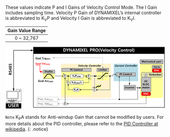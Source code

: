 These values indicate P and I Gains of Velocity Control Mode. The I Gain includes sampling time. Velocity P Gain of DYNAMIXEL’s internal controller is abbreviated to K<sub>V</sub>P and Velocity I Gain is abbreviated to K<sub>V</sub>I.

|Gain Value Range|
| :---: |
|0 ~ 32,767|

![](/assets/images/dxl/pro/pro_velocity_controller.png)

`Note` K<sub>P</sub>A stands for Anti-windup Gain that cannot be modified by users. For more details about the PID controller, please refer to the [PID Controller at wikipedia](http://en.wikipedia.org/wiki/PID_controller).
{: .notice}
